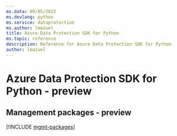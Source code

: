 ```yaml
---
ms.data: 09/05/2022
ms.devlang: python
ms.service: dataprotection
ms.author: lmazuel
title: Azure Data Protection SDK for Python
ms.topic: reference
description: Reference for Azure Data Protection SDK for Python
author: lmazuel
---
```

# Azure Data Protection SDK for Python - preview

## Management packages - preview
[!INCLUDE [mgmt-packages](data-protection-mgmt-index.md)]